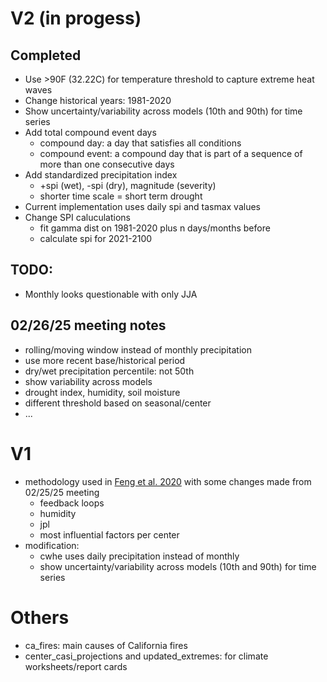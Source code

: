 # V2 (in progess)
## Completed
- Use >90F (32.22C) for temperature threshold to capture extreme heat waves
- Change historical years: 1981-2020
- Show uncertainty/variability across models (10th and 90th) for time series
- Add total compound event days
	- compound day: a day that satisfies all conditions
	- compound event: a compound day that is part of a sequence of more than one consecutive days
- Add standardized precipitation index
	- +spi (wet), -spi (dry), magnitude (severity)
    - shorter time scale = short term drought
- Current implementation uses daily spi and tasmax values
- Change SPI caluculations
    - fit gamma dist on 1981-2020 plus n days/months before
    - calculate spi for 2021-2100

## TODO:
- Monthly looks questionable with only JJA

## 02/26/25 meeting notes
- rolling/moving window instead of monthly precipitation
- use more recent base/historical period
- dry/wet precipitation percentile: not 50th
- show variability across models
- drought index, humidity, soil moisture
- different threshold based on seasonal/center
- ...


# V1
- methodology used in [Feng et al. 2020](https://www.sciencedirect.com/science/article/pii/S2212094720303121?via%3Dihub#bib17) with some changes made from 02/25/25 meeting
	- feedback loops
	- humidity
	- jpl
	- most influential factors per center
- modification:
	- cwhe uses daily precipitation instead of monthly
	- show uncertainty/variability across models (10th and 90th) for time series


# Others
- ca_fires: main causes of California fires
- center_casi_projections and updated_extremes: for climate worksheets/report cards
 
